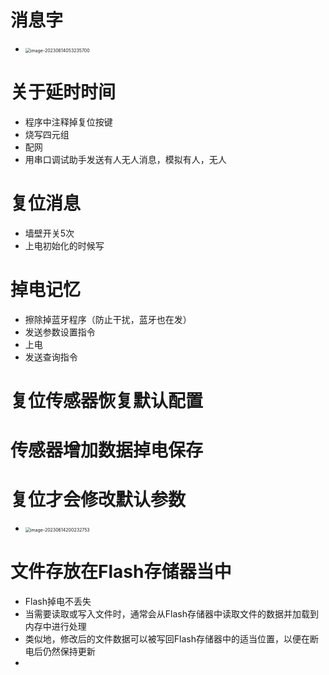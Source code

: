 # 消息字

* <img src="https://cvp.oss-cn-shanghai.aliyuncs.com/picgo/202306141323859.png" alt="image-20230614053235700" style="zoom: 50%;" />



# 关于延时时间

* 程序中注释掉复位按键
* 烧写四元组
* 配网
* 用串口调试助手发送有人无人消息，模拟有人，无人



# 复位消息

* 墙壁开关5次
* 上电初始化的时候写



# 掉电记忆

* 擦除掉蓝牙程序（防止干扰，蓝牙也在发）
* 发送参数设置指令
* 上电
* 发送查询指令



# 复位传感器恢复默认配置





# 传感器增加数据掉电保存



# 复位才会修改默认参数

* <img src="https://cvp.oss-cn-shanghai.aliyuncs.com/picgo/202306142002902.png" alt="image-20230614200232753" style="zoom:50%;" />



# 文件存放在Flash存储器当中

* Flash掉电不丢失
* 当需要读取或写入文件时，通常会从Flash存储器中读取文件的数据并加载到内存中进行处理
* 类似地，修改后的文件数据可以被写回Flash存储器中的适当位置，以便在断电后仍然保持更新
* 
